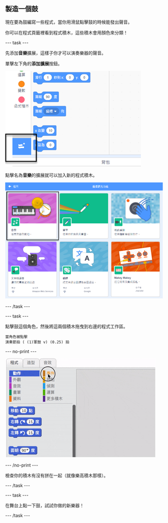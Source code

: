 ## 製造一個鼓

現在要為鼓編寫一些程式，當你用滑鼠點擊鼓的時候能發出聲音。

你可以在程式頁籤裡看到程式積木，這些積木會用顏色來分類！

\--- task \---

先添加**音樂**擴展，這樣子你才可以演奏樂器的聲音。

單擊左下角的**添加擴展**按鈕。

![添加擴展按鈕高亮圖示](images/add-extension-annotated.png)

點擊名為**音樂**的擴展就可以加入新的程式積木。

![音樂擴展圖示](images/click-music-annotated.png)

\--- /task \---

\--- task \---

點擊鼓這個角色，然後將這兩個積木拖曳到右邊的程式工作區。

```blocks3
當角色被點擊
演奏節拍 ( (1)軍鼓 v) (0.25) 拍
```

\--- no-print \---

![截圖](images/connect-block.gif)

\--- /no-print \---

檢查你的積木有沒有拼在一起（就像樂高積木那樣）。

\--- /task \---

\--- task \---

在舞台上點一下鼓，試試你做的新樂器！

\--- /task \---